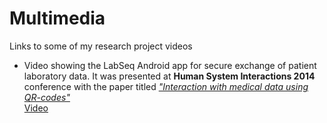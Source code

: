 # Multimedia
Links to some of my research project videos

* Video showing the LabSeq Android app for secure exchange of patient laboratory data. It was presented at **Human System Interactions 2014** conference with the paper titled _["Interaction with medical data using QR-codes"](https://ieeexplore.ieee.org/abstract/document/6860471)_   <br>[Video](https://www.youtube.com/watch?v=I4PircXlp2I&index=2&list=PL7O2QC3VBSZ2cHDJ8h-QumI3nmG9e7iEM&t=4s)
